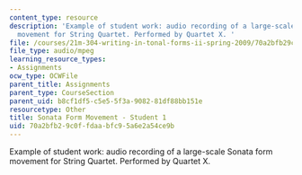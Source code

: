 ```yaml
---
content_type: resource
description: 'Example of student work: audio recording of a large-scale Sonata form
  movement for String Quartet. Performed by Quartet X. '
file: /courses/21m-304-writing-in-tonal-forms-ii-spring-2009/70a2bfb29c0ffdaabfc95a6e2a54ce9b_quartet1.mp3
file_type: audio/mpeg
learning_resource_types:
- Assignments
ocw_type: OCWFile
parent_title: Assignments
parent_type: CourseSection
parent_uid: b8cf1df5-c5e5-5f3a-9082-81df88bb151e
resourcetype: Other
title: Sonata Form Movement - Student 1
uid: 70a2bfb2-9c0f-fdaa-bfc9-5a6e2a54ce9b
---
```

Example of student work: audio recording of a large-scale Sonata form movement for String Quartet. Performed by Quartet X. 

